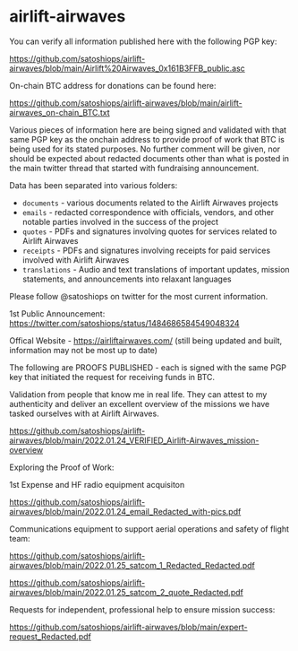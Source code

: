 # airlift-airwaves

You can verify all information published here with the following PGP key:

https://github.com/satoshiops/airlift-airwaves/blob/main/Airlift%20Airwaves_0x161B3FFB_public.asc

On-chain BTC address for donations can be found here: 

https://github.com/satoshiops/airlift-airwaves/blob/main/airlift-airwaves_on-chain_BTC.txt

Various pieces of information here are being signed and validated with that same PGP key as the onchain address to provide proof of work that BTC is being used for its stated purposes.  No further comment will be given, nor should be expected about redacted documents other than what is posted in the main twitter thread that started with fundraising announcement.

Data has been separated into various folders:

- `documents` - various documents related to the Airlift Airwaves projects
- `emails` - redacted correspondence with officials, vendors, and other notable parties involved in the success of the project
- `quotes` - PDFs and signatures involving quotes for services related to Airlift Airwaves
- `receipts` - PDFs and signatures involving receipts for paid services involved with Airlift Airwaves
- `translations` - Audio and text translations of important updates, mission statements, and announcements into relaxant languages

Please follow @satoshiops on twitter for the most current information.

1st Public Announcement: https://twitter.com/satoshiops/status/1484686584549048324

Offical Website - https://airliftairwaves.com/  (still being updated and built, information may not be most up to date)

The following are PROOFS PUBLISHED - each is signed with the same PGP key that initiated the request for receiving funds in BTC.

Validation from people that know me in real life.  They can attest to my authenticity and deliver an 
excellent overview of the missions we have tasked ourselves with at Airlift Airwaves.

https://github.com/satoshiops/airlift-airwaves/blob/main/2022.01.24_VERIFIED_Airlift-Airwaves_mission-overview

Exploring the Proof of Work:

1st Expense and HF radio equipment acquisiton

https://github.com/satoshiops/airlift-airwaves/blob/main/2022.01.24_email_Redacted_with-pics.pdf

Communications equipment to support aerial operations and safety of flight team:

https://github.com/satoshiops/airlift-airwaves/blob/main/2022.01.25_satcom_1_Redacted_Redacted.pdf

https://github.com/satoshiops/airlift-airwaves/blob/main/2022.01.25_satcom_2_quote_Redacted.pdf

Requests for independent, professional help to ensure mission success:

https://github.com/satoshiops/airlift-airwaves/blob/main/expert-request_Redacted.pdf

